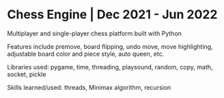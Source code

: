 # Chess Engine | Dec 2021 - Jun 2022

Multiplayer and single-player chess platform built with Python

Features include premove, board flipping, undo move, move highlighting, adjustable board color and piece style, auto queen, etc.

Libraries used: pygame, time, threading, playsound, random, copy, math, socket, pickle

Skills learned/used: threads, Minimax algorithm, recursion
